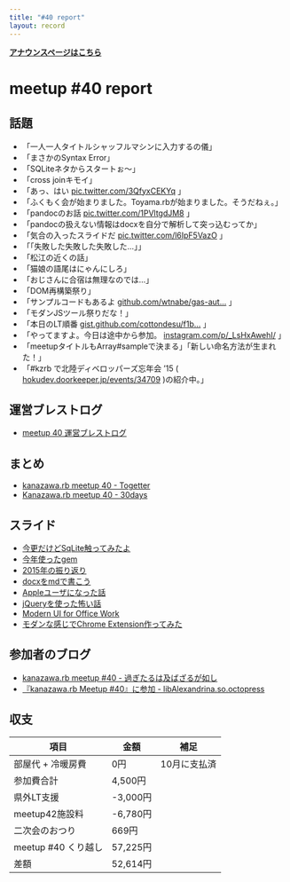 ```yaml
---
title: "#40 report"
layout: record
---
```


<p> <a href="./"><strong>アナウンスページはこちら</strong></a></p>

meetup #40 report
==================

話題
----

-   「一人一人タイトルシャッフルマシンに入力するの儀」
-   「まさかのSyntax Error」
-   「SQLiteネタからスタートぉ〜」
-   「cross joinキモイ」
-   「あっ、はい [pic.twitter.com/3QfyxCEKYq](https://twitter.com/wtnabe/status/675538764060450816/photo/1) 」
-   「ふくもく会が始まりました。Toyama.rbが始まりました。そうだねぇ。」
-   「pandocのお話 [pic.twitter.com/1PVltgdJM8](https://twitter.com/wtnabe/status/675541146764898304/photo/1) 」
-   「pandocの扱えない情報はdocxを自分で解析して突っ込むってか」
-   「気合の入ったスライドだ [pic.twitter.com/l6IpF5VazO](https://twitter.com/wtnabe/status/675545994528882688/photo/1) 」
-   「「失敗した失敗した失敗した…」」
-   「松江の近くの話」
-   「猫娘の語尾はにゃんにしろ」
-   「おじさんに合宿は無理なのでは…」
-   「DOM再構築祭り」
-   「サンプルコードもあるよ [github.com/wtnabe/gas-aut…](https://github.com/wtnabe/gas-auto-complete-sample) 」
-   「モダンJSツール祭りだな！」
-   「本日のLT順番 [gist.github.com/cottondesu/f1b…](https://gist.github.com/cottondesu/f1bd23fed7faf4c3be6a) 」
-   「やってますよ。今日は途中から参加。 [instagram.com/p/_LsHxAwehI/](https://www.instagram.com/p/_LsHxAwehI/) 」
-   「meetupタイトルもArray#sampleで決まる」「新しい命名方法が生まれた！」
-   「#kzrb で北陸ディベロッパーズ忘年会 ’15 ( [hokudev.doorkeeper.jp/events/34709](https://hokudev.doorkeeper.jp/events/34709) )の紹介中。」

運営ブレストログ
----------------

-   [meetup 40 運営ブレストログ](https://github.com/kanazawarb/meetup/wiki/meetup-40-%E9%81%8B%E7%94%A8%E3%83%96%E3%83%AC%E3%82%B9%E3%83%88%E3%83%AD%E3%82%B0)

まとめ
------

-   [kanazawa.rb meetup 40 - Togetter](http://togetter.com/li/912135)
-   [Kanazawa.rb meetup 40 - 30days](http://30d.jp/kzrb/30)

スライド
--------

-   [今更だけどSqLite触ってみたよ](http://www.slideshare.net/cottondesu/sqlite-56074858)
-   [今年使ったgem](http://www.slideshare.net/MakotoTakebayashi1/kanazawarb-lt-gem)
-   [2015年の振り返り](http://www.slideshare.net/MakotoTakebayashi1/kanazawarb-40-lt)
-   [docxをmdで書こう](http://www.slideshare.net/yizawa/docxmd)
-   [Appleユーザになった話](http://www.slideshare.net/hi1280/apple-56074821)
-   [jQueryを使った怖い話](https://speakerdeck.com/noboru/jquerywoshi-tutabu-ihua)
-   [Modern UI for Office Work](https://speakerdeck.com/wtnabe/modern-ui-for-office-work)
-   [モダンな感じでChrome Extension作ってみた](http://www.slideshare.net/takumimurano505/chrome-extension-56074574)

参加者のブログ
--------------

-   [kanazawa.rb meetup #40 - 過ぎたるは及ばざるが如し](http://cotton-desu.hatenablog.com/entry/2015/12/13/154923)
-   [『kanazawa.rb Meetup #40』に参加 - libAlexandrina.so.octopress](http://octopress.phalanxware.com/blog/2015/12/13/kanazawa-rb-meetup-40-ni-sanka/)

収支
----

 | 項目                   | 金額       | 補足           |
 | ---------------------- | ---------- | -------------- |
 | 部屋代 + 冷暖房費      | 0円        | 10月に支払済   |
 | 参加費合計             | 4,500円    |                |
 | 県外LT支援             | -3,000円   |                |
 | meetup42施設料         | -6,780円   |                |
 | 二次会のおつり         | 669円      |                |
 | meetup #40 くり越し    | 57,225円   |                |
 | 差額                   | 52,614円   |                |


